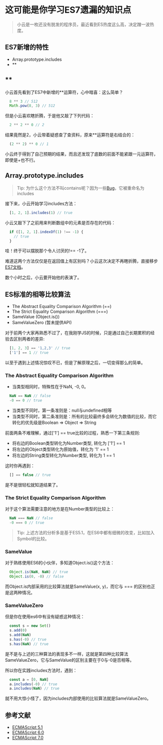 # 这可能是你学习ES7遗漏的知识点

> 小云是一枚还没有脱发的程序员，最近看到ES热度这么高，决定蹭一波热度。

## ES7新增的特性

- Array.prototype.includes
- **

## **

小云首先看到了ES7中新增的**运算符，心中暗喜：这么简单？

```JavaScript
  8 ** 3 // 512
  Math.pow(8, 3) // 512
```
但是小云喜欢瞎折腾，于是他又敲了下列代码：

```JavaScript
  2 ** 2 ** 0 // 2
```
结果竟然是2，小云带着疑惑查了查资料，原来**运算符是右结合的：

```JavaScript
  (2 ** 2) ** 0 // 1
```

小云终于得到了自己预期的结果，而且还发现了底数的前面不能紧跟一元运算符，即使是+也不行。

## Array.prototype.includes

> Tip: 为什么这个方法不叫contains呢？因为一些[Bug](https://bugzilla.mozilla.org/show_bug.cgi?id=1102219)，它被重命名为includes

接下来，小云开始学习includes方法：

```JavaScript
  [1, 2, 1].includes(1) // true
```

小云又敲下了之前用来判断数组中的元素是否存在的代码：

```JavaScript
  if ([1, 2, 1].indexOf(1) !== -1) {
    // true
  }
```
哇！终于可以摆脱那个令人讨厌的!== -1了。

难道这两个方法仅仅是在返回值上有区别吗？小云这次决定不再瞎折腾，直接移步[ES7文档](http://www.ecma-international.org/ecma-262/7.0/)。

数个小时之后，小云要开始他的表演了。

## ES标准的相等比较算法

- The Abstract Equality Comparison Algorithm (==)
- The Strict Equality Comparison Algorithm (===)
- SameValue (Object.is())
- SameValueZero (暂未提供API)

对于前两个大家再熟悉不过了，在我刚学JS的时候，只是通过自己长期累积的经验去区别两者的差异:

```JavaScript
  [1, 2, 3] == '1,2,3' // true
  ['1'] == 1 // true
```
以至于遇到上述情况惊叹不已，但是了解原理之后，一切变得那么的简单。

### The Abstract Equality Comparison Algorithm

- 当类型相同时，特殊性在于NaN, -0, 0。
```JavaScript
  NaN == NaN // false
  -0 == 0 // true
```
- 当类型不同时，第一条准则是：null与undefined相等
- 当类型不同时，第二条准则是：所有的比较最终多会转化为数值的比较，而它转化的优先级是Boolean => Object => String

前面两条不难理解，通过['1'] == true比较的过程，熟悉一下第三条规则:

- 将右边的Boolean类型转化为Number类型, 转化为 ['1'] == 1
- 将左边的Object类型转化为原始值，转化为 '1' == 1
- 将左边的String类型转化为Number类型, 转化为 1 == 1

这时你再遇到：

```JavaScript
  [] == false // true
```

是不是很轻松就知道结果了。

### The Strict Equality Comparison Algorithm

对于这个算法需要注意的地方是在Number类型的比较上：

```JavaScript
  NaN === NaN // false
  -0 === 0 // true
```
> Tip: 上述方法的分析多是基于ES5.1，在ES6中都有细微的改变，比如加入Symbol的比较。

### SameValue

对于熟练使用ES6的小伙伴，多知道Object.is()这个方法：

```JavaScript
  Object.is(NaN, NaN) // true
  Object.is(0, -0) // false
```

而Object.is内部采用的比较算法就是SameValue(x, y)，而它与 === 的区别也正是这两种情况。

### SameValueZero

但是你在使用es6中有没有疑惑这种情况：

```JavaScript
  const s = new Set()
  s.add(0)
  s.add(NaN)
  s.has(-0) // true
  s.has(NaN) // true
```
是不是与上述的三种算法的表现多不一样，这就是第四种比较算法SameValueZero，它与SameValue的区别主要在于0与-0是否相等。

所以你在实践includes方法时，遇到：

```JavaScript
  const a = [0, NaN]
  a.includes(-0) // true
  a.includes(NaN) // true
```

就不用大惊小怪了，因为includes内部使用的比较算法就是SameValueZero。

## 参考文献

- [ECMAScript 5.1](http://www.ecma-international.org/ecma-262/5.1/)
- [ECMAScript 6.0](http://www.ecma-international.org/ecma-262/6.0/)
- [ECMAScript 7.0](http://www.ecma-international.org/ecma-262/7.0/)
